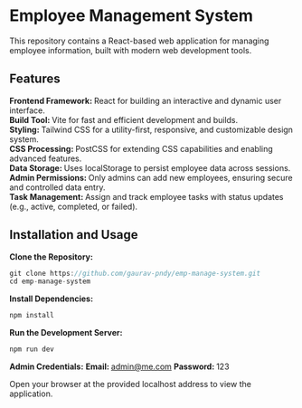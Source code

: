 # Employee Management System

 This repository contains a React-based web application for managing employee information, built with modern web development tools.

## Features

<strong> Frontend Framework: </strong> React for building an interactive and dynamic user interface. <br>
<strong> Build Tool: </strong> Vite for fast and efficient development and builds. <br>
<strong> Styling: </strong> Tailwind CSS for a utility-first, responsive, and customizable design system. <br>
<strong> CSS Processing: </strong> PostCSS for extending CSS capabilities and enabling advanced features. <br>
<strong> Data Storage: </strong> Uses localStorage to persist employee data across sessions. <br>
<strong> Admin Permissions: </strong> Only admins can add new employees, ensuring secure and controlled data entry. <br>
<strong> Task Management: </strong> Assign and track employee tasks with status updates (e.g., active, completed, or failed).<br>

## Installation and Usage

**Clone the Repository:**
```javascript
git clone https://github.com/gaurav-pndy/emp-manage-system.git
cd emp-manage-system
```
**Install Dependencies:**
```javascript
npm install
```
**Run the Development Server:**
```javascript
npm run dev
```

**Admin Credentials:**
<strong> Email: </strong> admin@me.com
<strong> Password: </strong> 123

Open your browser at the provided localhost address to view the application.
